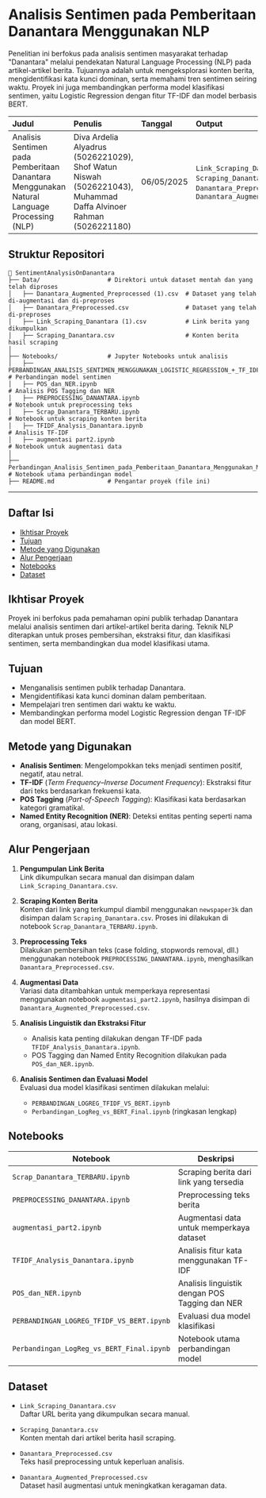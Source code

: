 # Analisis Sentimen pada Pemberitaan Danantara Menggunakan NLP

Penelitian ini berfokus pada analisis sentimen masyarakat terhadap "Danantara" melalui pendekatan Natural Language Processing (NLP) pada artikel-artikel berita. Tujuannya adalah untuk mengeksplorasi konten berita, mengidentifikasi kata kunci dominan, serta memahami tren sentimen seiring waktu. Proyek ini juga membandingkan performa model klasifikasi sentimen, yaitu Logistic Regression dengan fitur TF-IDF dan model berbasis BERT.

| **Judul** | **Penulis** | **Tanggal** | **Output** |
| :------------------------------------------------------------------------------------------------------------ | :---------- | :------------ | :--------------------------------------------------------------------------------------------------------------------------------------------------------------------------------------------------------------------------------------------------------------------------------------------------- |
| Analisis Sentimen pada Pemberitaan Danantara Menggunakan Natural Language Processing (NLP) | Diva Ardelia Alyadrus (5026221029), Shof Watun Niswah 	(5026221043), Muhammad Daffa Alvinoer Rahman 	(5026221180) | 06/05/2025 | `Link_Scraping_Danantara.csv`, `Scraping_Danantara.csv`, `Danantara_Preprocessed.csv`, `Danantara_Augmented_Preprocessed.csv` |

## Struktur Repositori
```
📂 SentimentAnalysisOnDanantara
├── Data/                   # Direktori untuk dataset mentah dan yang telah diproses
│   ├── Danantara_Augmented_Preprocessed (1).csv  # Dataset yang telah di-augmentasi dan di-preproses
│   ├── Danantara_Preprocessed.csv                # Dataset yang telah di-preproses
│   ├── Link_Scraping_Danantara (1).csv           # Link berita yang dikumpulkan
│   ├── Scraping_Danantara.csv                    # Konten berita hasil scraping
│
├── Notebooks/              # Jupyter Notebooks untuk analisis
│   ├── PERBANDINGAN_ANALISIS_SENTIMEN_MENGGUNAKAN_LOGISTIC_REGRESSION_+_TF_IDF_DAN_BERT.ipynb  # Perbandingan model sentimen
│   ├── POS_dan_NER.ipynb                                                                       # Analisis POS Tagging dan NER
│   ├── PREPROCESSING_DANANTARA.ipynb                                                           # Notebook untuk preprocessing teks
│   ├── Scrap_Danantara_TERBARU.ipynb                                                           # Notebook untuk scraping konten berita
│   ├── TFIDF_Analysis_Danantara.ipynb                                                          # Analisis TF-IDF
│   ├── augmentasi part2.ipynb                                                                  # Notebook untuk augmentasi data
│
├── Perbandingan_Analisis_Sentimen_pada_Pemberitaan_Danantara_Menggunakan_Model_Logistic_Regression_dengan_Feature_Engineering_TF_IDF_dan_BERT.ipynb  # Notebook utama perbandingan model
├── README.md               # Pengantar proyek (file ini)

```
---

## Daftar Isi

- [Ikhtisar Proyek](#ikhtisar-proyek)
- [Tujuan](#tujuan)
- [Metode yang Digunakan](#metode-yang-digunakan)
- [Alur Pengerjaan](#alur-pengerjaan)
- [Notebooks](#notebooks)
- [Dataset](#dataset)

## Ikhtisar Proyek

Proyek ini berfokus pada pemahaman opini publik terhadap Danantara melalui analisis sentimen dari artikel-artikel berita daring. Teknik NLP diterapkan untuk proses pembersihan, ekstraksi fitur, dan klasifikasi sentimen, serta membandingkan dua model klasifikasi utama.

## Tujuan

- Menganalisis sentimen publik terhadap Danantara.
- Mengidentifikasi kata kunci dominan dalam pemberitaan.
- Mempelajari tren sentimen dari waktu ke waktu.
- Membandingkan performa model Logistic Regression dengan TF-IDF dan model BERT.

## Metode yang Digunakan

- **Analisis Sentimen**: Mengelompokkan teks menjadi sentimen positif, negatif, atau netral.
- **TF-IDF** (*Term Frequency–Inverse Document Frequency*): Ekstraksi fitur dari teks berdasarkan frekuensi kata.
- **POS Tagging** (*Part-of-Speech Tagging*): Klasifikasi kata berdasarkan kategori gramatikal.
- **Named Entity Recognition (NER)**: Deteksi entitas penting seperti nama orang, organisasi, atau lokasi.

## Alur Pengerjaan

1. **Pengumpulan Link Berita**  
   Link dikumpulkan secara manual dan disimpan dalam `Link_Scraping_Danantara.csv`.

2. **Scraping Konten Berita**  
   Konten dari link yang terkumpul diambil menggunakan `newspaper3k` dan disimpan dalam `Scraping_Danantara.csv`. Proses ini dilakukan di notebook `Scrap_Danantara_TERBARU.ipynb`.

3. **Preprocessing Teks**  
   Dilakukan pembersihan teks (case folding, stopwords removal, dll.) menggunakan notebook `PREPROCESSING_DANANTARA.ipynb`, menghasilkan `Danantara_Preprocessed.csv`.

4. **Augmentasi Data**  
   Variasi data ditambahkan untuk memperkaya representasi menggunakan notebook `augmentasi_part2.ipynb`, hasilnya disimpan di `Danantara_Augmented_Preprocessed.csv`.

5. **Analisis Linguistik dan Ekstraksi Fitur**  
   - Analisis kata penting dilakukan dengan TF-IDF pada `TFIDF_Analysis_Danantara.ipynb`.
   - POS Tagging dan Named Entity Recognition dilakukan pada `POS_dan_NER.ipynb`.

6. **Analisis Sentimen dan Evaluasi Model**  
   Evaluasi dua model klasifikasi sentimen dilakukan melalui:
   - `PERBANDINGAN_LOGREG_TFIDF_VS_BERT.ipynb`
   - `Perbandingan_LogReg_vs_BERT_Final.ipynb` (ringkasan lengkap)

## Notebooks

| Notebook | Deskripsi |
|----------|-----------|
| `Scrap_Danantara_TERBARU.ipynb` | Scraping berita dari link yang tersedia |
| `PREPROCESSING_DANANTARA.ipynb` | Preprocessing teks berita |
| `augmentasi_part2.ipynb` | Augmentasi data untuk memperkaya dataset |
| `TFIDF_Analysis_Danantara.ipynb` | Analisis fitur kata menggunakan TF-IDF |
| `POS_dan_NER.ipynb` | Analisis linguistik dengan POS Tagging dan NER |
| `PERBANDINGAN_LOGREG_TFIDF_VS_BERT.ipynb` | Evaluasi dua model klasifikasi |
| `Perbandingan_LogReg_vs_BERT_Final.ipynb` | Notebook utama perbandingan model |

## Dataset

- `Link_Scraping_Danantara.csv`  
  Daftar URL berita yang dikumpulkan secara manual.

- `Scraping_Danantara.csv`  
  Konten mentah dari artikel berita hasil scraping.

- `Danantara_Preprocessed.csv`  
  Teks hasil preprocessing untuk keperluan analisis.

- `Danantara_Augmented_Preprocessed.csv`  
  Dataset hasil augmentasi untuk meningkatkan keragaman data.

